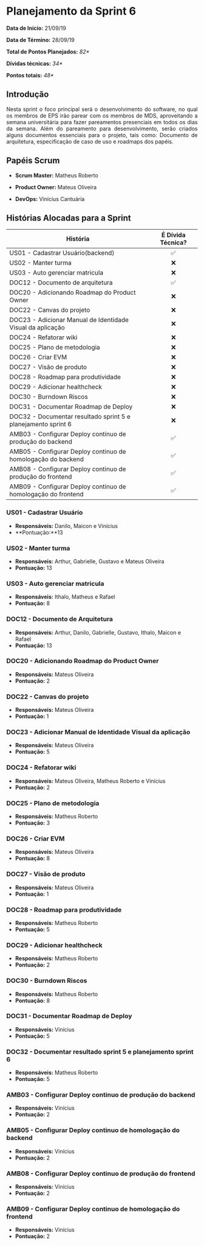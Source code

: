 # Planejamento da Sprint 6

**Data de Início:** 21/09/19

**Data de Término:** 28/09/19

**Total de Pontos Planejados:** _82*_

**Dívidas técnicas:** _34*_

**Pontos totais:** _48*_

## Introdução
<p align = "justify"> 
Nesta sprint o foco principal será o desenvolvimento do software, no qual os membros de EPS irão parear com os membros de MDS, aproveitando a semana universitária para fazer pareamentos presenciais em todos os dias da semana.
Além do pareamento para desenvolvimento, serão criados alguns documentos essenciais para o projeto, tais como: Documento de arquitetura, especificação de caso de uso e roadmaps dos papéis.
</p>

## Papéis Scrum

* **Scrum Master:** Matheus Roberto

* **Product Owner:** Mateus Oliveira

* **DevOps:** Vinícius Cantuária


## Histórias Alocadas para a Sprint
 
| História | É Dívida Técnica? |
| -------- | :----: |
| US01 - Cadastrar Usuário(backend) | :white_check_mark: |
| US02 - Manter turma | :x: |
| US03 - Auto gerenciar matricula | :x: |
| DOC12 - Documento de arquitetura | :white_check_mark: |
| DOC20 - Adicionando Roadmap do Product Owner | :x: |
| DOC22 - Canvas do projeto | :x: |
| DOC23 - Adicionar Manual de Identidade Visual da aplicação | :x: |
| DOC24 - Refatorar wiki | :x: |
| DOC25 - Plano de metodologia | :x: |
| DOC26 - Criar EVM | :x: |
| DOC27 - Visão de produto | :x: |
| DOC28 - Roadmap para produtividade | :x: |
| DOC29 - Adicionar healthcheck | :x: |
| DOC30 - Burndown Riscos | :x: |
| DOC31 - Documentar Roadmap de Deploy | :x: |
| DOC32 - Documentar resultado sprint 5 e planejamento sprint 6 | :x: |
| AMB03 - Configurar Deploy continuo de produção do backend | :white_check_mark: | 
| AMB05 - Configurar Deploy continuo de homologação do backend | :white_check_mark: | 
| AMB08 - Configurar Deploy continuo de produção do frontend | :white_check_mark: | 
| AMB09 - Configurar Deploy continuo de homologação do frontend | :white_check_mark: | 

### US01 - Cadastrar Usuário
* **Responsáveis:** Danilo, Maicon e Vinícius
* **Pontuação:**13

### US02 - Manter turma
* **Responsáveis:** Arthur, Gabrielle, Gustavo e Mateus Oliveira
* **Pontuação:** 13

### US03 - Auto gerenciar matricula
* **Responsáveis:** Ithalo, Matheus e Rafael
* **Pontuação:** 8

### DOC12 - Documento de Arquitetura
* **Responsáveis:** Arthur, Danilo, Gabrielle, Gustavo, Ithalo, Maicon e Rafael
* **Pontuação:** 13

### DOC20 - Adicionando Roadmap do Product Owner
* **Responsáveis:** Mateus Oliveira
* **Pontuação:**  2  

### DOC22 - Canvas do projeto
* **Responsáveis:** Mateus Oliveira
* **Pontuação:** 1

### DOC23 - Adicionar Manual de Identidade Visual da aplicação
* **Responsáveis:** Mateus Oliveira
* **Pontuação:** 5

### DOC24 - Refatorar wiki
* **Responsáveis:** Mateus Oliveira, Matheus Roberto e Vinícius
* **Pontuação:** 2

### DOC25 - Plano de metodologia
* **Responsáveis:** Matheus Roberto
* **Pontuação:** 3

### DOC26 - Criar EVM
* **Responsáveis:** Mateus Oliveira
* **Pontuação:** 8

### DOC27 - Visão de produto
* **Responsáveis:** Mateus Oliveira
* **Pontuação:** 1

### DOC28 - Roadmap para produtividade
* **Responsáveis:** Matheus Roberto
* **Pontuação:** 5

### DOC29 - Adicionar healthcheck
* **Responsáveis:** Matheus Roberto
* **Pontuação:** 2

### DOC30 - Burndown Riscos
* **Responsáveis:** Matheus Roberto
* **Pontuação:** 8

### DOC31 - Documentar Roadmap de Deploy
* **Responsáveis:** Vinícius
* **Pontuação:** 5

### DOC32 - Documentar resultado sprint 5 e planejamento sprint 6
* **Responsáveis:** Matheus Roberto
* **Pontuação:** 5

### AMB03 - Configurar Deploy continuo de produção do backend
* **Responsáveis:** Vinícius
* **Pontuação:** 2

### AMB05 - Configurar Deploy continuo de homologação do backend
* **Responsáveis:** Vinícius
* **Pontuação:** 2

### AMB08 - Configurar Deploy continuo de produção do frontend
* **Responsáveis:** Vinícius
* **Pontuação:** 2

### AMB09 - Configurar Deploy continuo de homologação do frontend
* **Responsáveis:** Vinícius
* **Pontuação:** 2

